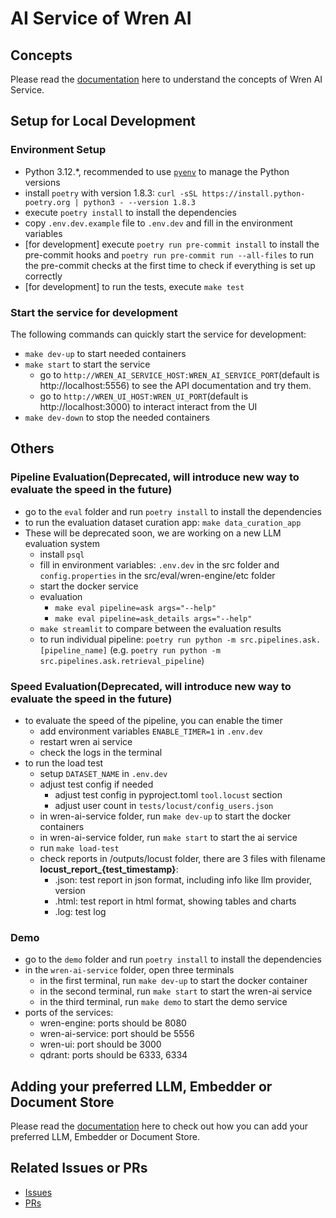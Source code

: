 # AI Service of Wren AI

## Concepts

Please read the [documentation](https://docs.getwren.ai/concept/wren_ai_service) here to understand the concepts of Wren AI Service.

## Setup for Local Development

### Environment Setup

- Python 3.12.*, recommended to use [`pyenv`](https://github.com/pyenv/pyenv?tab=readme-ov-file#installation) to manage the Python versions
- install `poetry` with version 1.8.3: `curl -sSL https://install.python-poetry.org | python3 - --version 1.8.3`
- execute `poetry install` to install the dependencies
- copy `.env.dev.example` file to `.env.dev` and fill in the environment variables
- [for development] execute `poetry run pre-commit install` to install the pre-commit hooks and `poetry run pre-commit run --all-files` to run the pre-commit checks at the first time to check if everything is set up correctly
- [for development] to run the tests, execute `make test`

### Start the service for development

The following commands can quickly start the service for development:

- `make dev-up` to start needed containers
- `make start` to start the service 
    - go to `http://WREN_AI_SERVICE_HOST:WREN_AI_SERVICE_PORT`(default is http://localhost:5556) to see the API 
    documentation and try them.
    - go to `http://WREN_UI_HOST:WREN_UI_PORT`(default is http://localhost:3000) to interact interact from the UI
- `make dev-down` to stop the needed containers

## Others

### Pipeline Evaluation(Deprecated, will introduce new way to evaluate the speed in the future)

- go to the `eval` folder and run `poetry install` to install the dependencies
- to run the evaluation dataset curation app: `make data_curation_app`
- These will be deprecated soon, we are working on a new LLM evaluation system
  - install `psql`
  - fill in environment variables: `.env.dev` in the src folder and `config.properties` in the src/eval/wren-engine/etc folder
  - start the docker service
  - evaluation
    - `make eval pipeline=ask args="--help"`
    - `make eval pipeline=ask_details args="--help"`
  - `make streamlit` to compare between the evaluation results
  - to run individual pipeline: `poetry run python -m src.pipelines.ask.[pipeline_name]` (e.g. `poetry run python -m src.pipelines.ask.retrieval_pipeline`)


### Speed Evaluation(Deprecated, will introduce new way to evaluate the speed in the future)

- to evaluate the speed of the pipeline, you can enable the timer
  - add environment variables `ENABLE_TIMER=1` in `.env.dev`
  - restart wren ai service
  - check the logs in the terminal
- to run the load test
  - setup `DATASET_NAME` in `.env.dev`
  - adjust test config if needed
    - adjust test config in pyproject.toml `tool.locust` section
    - adjust user count in `tests/locust/config_users.json`
  - in wren-ai-service folder, run `make dev-up` to start the docker containers
  - in wren-ai-service folder, run `make start` to start the ai service
  - run `make load-test`
  - check reports in /outputs/locust folder, there are 3 files with filename **locust_report_{test_timestamp}**:
    - .json: test report in json format, including info like llm provider, version
    - .html: test report in html format, showing tables and charts
    - .log: test log

### Demo

- go to the `demo` folder and run `poetry install` to install the dependencies
- in the `wren-ai-service` folder, open three terminals
  - in the first terminal, run `make dev-up` to start the docker container
  - in the second terminal, run `make start` to start the wren-ai service
  - in the third terminal, run `make demo` to start the demo service
- ports of the services:
  - wren-engine: ports should be 8080
  - wren-ai-service: port should be 5556
  - wren-ui: port should be 3000
  - qdrant: ports should be 6333, 6334

## Adding your preferred LLM, Embedder or Document Store

Please read the [documentation](https://docs.getwren.ai/installation/custom_llm) here to check out how you can add your preferred LLM, Embedder or Document Store.

## Related Issues or PRs

- [Issues](https://github.com/Canner/WrenAI/issues?q=is%3Aopen+is%3Aissue+label%3Amodule%2Fai-service)
- [PRs](https://github.com/Canner/WrenAI/pulls?q=is%3Aopen+is%3Apr+label%3Amodule%2Fai-service)
